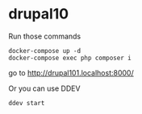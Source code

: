 # drupal10

Run those commands
```shell
docker-compose up -d
docker-compose exec php composer i
```

go to
http://drupal101.localhost:8000/


Or you can use DDEV
```shell
ddev start
```
